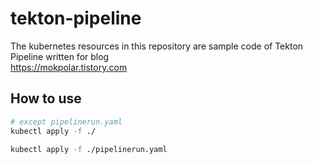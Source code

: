 # tekton-pipeline
The kubernetes resources in this repository are sample code of Tekton Pipeline written for blog   
https://mokpolar.tistory.com

## How to use

```bash
# except pipelinerun.yaml
kubectl apply -f ./

kubectl apply -f ./pipelinerun.yaml
```
